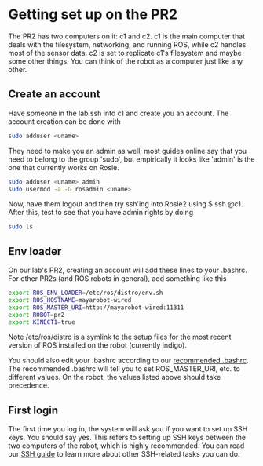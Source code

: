 # Getting set up on the PR2

The PR2 has two computers on it: c1 and c2. c1 is the main computer that deals with the filesystem, networking, and running ROS, while c2 handles most of the sensor data. c2 is set to replicate c1's filesystem and maybe some other things. You can think of the robot as a computer just like any other.

## Create an account

Have someone in the lab ssh into c1 and create you an account. The account creation can be done with
```bash
sudo adduser <uname>
```

They need to make you an admin as well; most guides online say that you need to belong to the group 'sudo', but empirically it looks like 'admin' is the one that currently works on Rosie.
```bash
sudo adduser <uname> admin
sudo usermod -a -G rosadmin <uname>
```

Now, have them logout and then try ssh'ing into Rosie2 using $ ssh <uname>@c1. After this, test to see that you have admin rights by doing
```bash
sudo ls
```

## Env loader
On our lab's PR2, creating an account will add these lines to your .bashrc.
For other PR2s (and ROS robots in general), add something like this
```bash
export ROS_ENV_LOADER=/etc/ros/distro/env.sh
export ROS_HOSTNAME=mayarobot-wired
export ROS_MASTER_URI=http://mayarobot-wired:11311
export ROBOT=pr2
export KINECT1=true
```

Note /etc/ros/distro is a symlink to the setup files for the most recent version of ROS installed on the robot (currently indigo).

You should also edit your .bashrc according to our [recommended .bashrc](recommended_bashrc.md).
The recommended .bashrc will tell you to set ROS_MASTER_URI, etc. to different values.
On the robot, the values listed above should take precedence.

## First login
The first time you log in, the system will ask you if you want to set up SSH keys.
You should say yes.
This refers to setting up SSH keys between the two computers of the robot, which is highly recommended.
You can read our [SSH guide](ssh.md) to learn more about other SSH-related tasks you can do.

